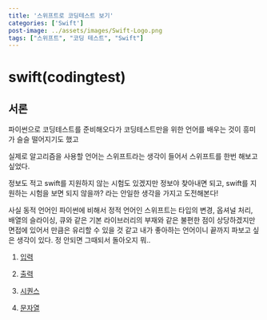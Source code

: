 ```yaml
---
title: '스위프트로 코딩테스트 보기'
categories: ['Swift']
post-image: ../assets/images/Swift-Logo.png
tags: ["스위프트", "코딩 테스트", "Swift"]
---
```


# swift(codingtest)

## 서론
파이썬으로 코딩테스트를 준비해오다가 코딩테스트만을 위한 언어를 배우는 것이 흥미가 슬슬 떨어지기도 했고

실제로 알고리즘을 사용할 언어는 스위프트라는 생각이 들어서 스위프트를 한번 해보고 싶었다.

정보도 적고 swift를 지원하지 않는 시험도 있겠지만 정보야 찾아내면 되고, swift를 지원하는 시험을 보면 되지 않을까? 라는 안일한 생각을 가지고 도전해본다!

사실 동적 언어인 파이썬에 비해서 정적 언어인 스위프트는 타입의 변경, 옵셔널 처리, 배열의 슬라이싱, 큐와 같은 기본 라이브러리의 부재와 같은 불편한 점이 상당하겠지만 면접에 있어서 만큼은 유리할 수 있을 것 같고 내가 좋아하는 언어이니 끝까지 파보고 싶은 생각이 있다. 정 안되면 그때되서 돌아오지 뭐..

1. [입력](https://yi-sang.github.io/blog/Swift-CodingTestInput)

2. [출력](https://yi-sang.github.io/blog/Swift-CodingTestOutput)

3. [시퀀스](https://yi-sang.github.io/blog/Swift-CodingTestSequence)

3. [문자열](https://yi-sang.github.io/blog/Swift-CodingTestString)

